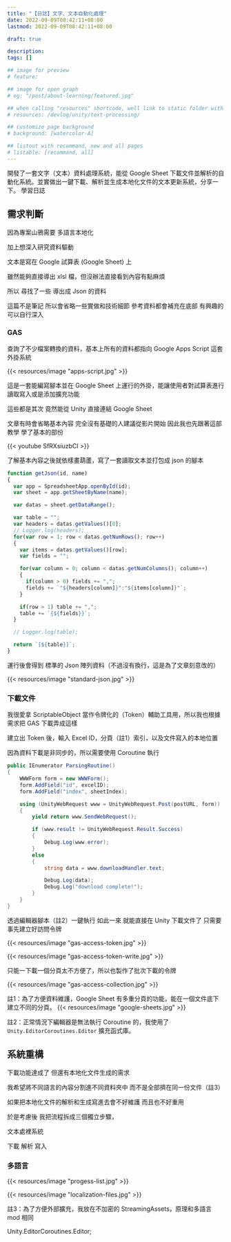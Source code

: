 ```yaml
---
title: "【日誌】文字、文本自動化處理"
date: 2022-09-09T08:42:11+08:00
lastmod: 2022-09-09T08:42:11+08:00

draft: true

description:
tags: []

## image for preview
# feature: 

## image for open graph
# og: "/post/about-learning/featured.jpg"

## when calling "resources" shortcode, well link to static folder with this path 
# resources: /devlog/unity/text-processing/

## customize page background
# background: [watercolor-A] 

## listout with recommand, new and all pages
# listable: [recommand, all]
---
```


開發了一套文字（文本）資料處理系統，能從 Google Sheet 下載文件並解析的自動化系統。並實做出一鍵下載、解析並生成本地化文件的文本更新系統，分享一下。 學習日誌

<!--more-->

## 需求判斷

因為專案山鴉需要 多語言本地化

加上想深入研究資料驅動

文本是寫在 Google 試算表 (Google Sheet) 上

雖然能夠直接導出 xlsl 檔，但沒辦法直接看到內容有點麻煩

所以 尋找了一些 導出成 Json 的資料

這篇不是筆記 所以會省略一些實做和技術細節 參考資料都會補充在底部 有興趣的可以自行深入

### GAS

查詢了不少檔案轉換的資料，基本上所有的資料都指向 Google Apps Script 這套外掛系統

<!-- https://www.google.com/search?client=firefox-b-d&q=google+excel+to+json -->

<!-- https://thenewstack.io/how-to-convert-google-spreadsheet-to-json-formatted-text/ -->

{{< resources/image "apps-script.jpg" >}}

這是一套能編寫腳本並在 Google Sheet 上運行的外掛，能讓使用者對試算表進行讀取寫入或是添加擴充功能

這些都是其次 竟然能從 Unity 直接連結 Google Sheet

文章有時會省略基本內容 完全沒有基礎的人建議從影片開始 因此我也先跟著這部教學 學了基本的部份

{{< youtube SfRXsiuzbCI >}}

了解基本內容之後就依樣畫葫蘆，寫了一套讀取文本並打包成 json 的腳本

```ts
function getJson(id, name)
{
  var app = SpreadsheetApp.openById(id);
  var sheet = app.getSheetByName(name);

  var datas = sheet.getDataRange();

  var table = "";
  var headers = datas.getValues()[0];
  // Logger.log(headers);    
  for(var row = 1; row < datas.getNumRows(); row++)
  {
    var items = datas.getValues()[row];
    var fields = "";

    for(var column = 0; column < datas.getNumColumns(); column++)
    {
      if(column > 0) fields += ",";
      fields += `"${headers[column]}":"${items[column]}"`;
    }

    if(row > 1) table += ",";
    table += `{${fields}}`;
  }

  // Logger.log(table);

  return `[${table}]`;
}
```

運行後會得到 標準的 Json 陣列資料（不過沒有換行，這是為了文章刻意改的）

{{< resources/image "standard-json.jpg" >}}

### 下載文件

我很愛拿 ScriptableObject 當作令牌化的（Token）輔助工具用，所以我也根據需求把 GAS 下載弄成這樣

建立出 Token 後，輸入 Excel ID，分頁（註1）索引，以及文件寫入的本地位置

因為資料下載是非同步的，所以需要使用 Coroutine 執行

```cs
public IEnumerator ParsingRoutine()
{
    WWWForm form = new WWWForm();
    form.AddField("id", excelID);
    form.AddField("index", sheetIndex);

    using (UnityWebRequest www = UnityWebRequest.Post(postURL, form))
    {
        yield return www.SendWebRequest();

        if (www.result != UnityWebRequest.Result.Success)
        {
            Debug.Log(www.error);
        }
        else
        {
            string data = www.downloadHandler.text;

            Debug.Log(data);
            Debug.Log("download complete!");
        }
    }
}
```

透過編輯器腳本（註2）一鍵執行 如此一來 就能直接在 Unity 下載文件了 只需要事先建立好訪問令牌

{{< resources/image "gas-access-token.jpg" >}}

{{< resources/image "gas-access-token-write.jpg" >}}

只能一下載一個分頁太不方便了，所以也製作了批次下載的令牌

{{< resources/image "gas-access-collection.jpg" >}}

註1：為了方便資料維護，Google Sheet 有多重分頁的功能，能在一個文件底下建立不同的分頁。
{{< resources/image "google-sheets.jpg" >}}


註2：正常情況下編輯器是無法執行 Coroutine 的，我使用了 `Unity.EditorCoroutines.Editor` 擴充函式庫。

## 系統重構

下載功能達成了 但還有本地化文件生成的需求

我希望將不同語言的內容分割進不同資料夾中 而不是全部擠在同一份文件（註3）

如果把本地化文件的解析和生成寫進去會不好維護 而且也不好重用

於是考慮後 我把流程拆成三個獨立步驟，

文本處裡系統

下載
解析
寫入

### 多語言

{{< resources/image "progess-list.jpg" >}}

{{< resources/image "localization-files.jpg" >}}

註3：為了方便外部擴充，我放在不加密的 StreamingAssets，原理和多語言 mod 相同

<!-- https://www.youtube.com/watch?v=SfRXsiuzbCI -->

Unity.EditorCoroutines.Editor;